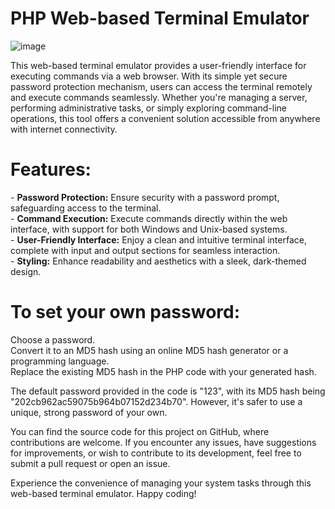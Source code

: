 # PHP Web-based Terminal Emulator 
![image](https://github.com/Javelinblog/Web-based-Terminal-Emulator/assets/155771659/c86a0183-e027-4cba-a99e-ff0a4b3c3a49)

This web-based terminal emulator provides a user-friendly interface for executing commands via a web browser. With its simple yet secure password protection mechanism, users can access the terminal remotely and execute commands seamlessly. Whether you're managing a server, performing administrative tasks, or simply exploring command-line operations, this tool offers a convenient solution accessible from anywhere with internet connectivity.

# Features: 

\- **Password Protection:** Ensure security with a password prompt, safeguarding access to the terminal.  
\- **Command Execution:** Execute commands directly within the web interface, with support for both Windows and Unix-based systems.  
\- **User-Friendly Interface:** Enjoy a clean and intuitive terminal interface, complete with input and output sections for seamless interaction.  
\- **Styling:** Enhance readability and aesthetics with a sleek, dark-themed design.  

# To set your own password:

Choose a password.  
Convert it to an MD5 hash using an online MD5 hash generator or a programming language.  
Replace the existing MD5 hash in the PHP code with your generated hash.  

The default password provided in the code is "123", with its MD5 hash being "202cb962ac59075b964b07152d234b70". However, it's safer to use a unique, strong password of your own.

You can find the source code for this project on GitHub, where contributions are welcome. If you encounter any issues, have suggestions for improvements, or wish to contribute to its development, feel free to submit a pull request or open an issue.


Experience the convenience of managing your system tasks through this web-based terminal emulator. Happy coding!
